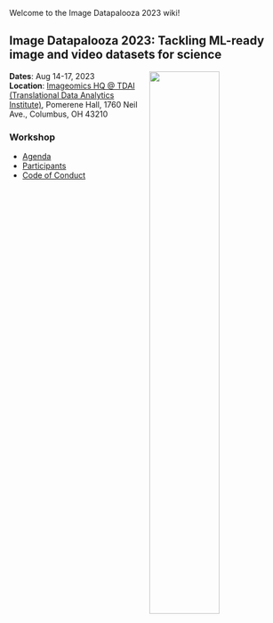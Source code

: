 Welcome to the Image Datapalooza 2023 wiki!

## Image Datapalooza 2023: Tackling ML-ready image and video datasets for science

<img src="https://raw.githubusercontent.com/Imageomics/Image-Datapalooza-2023/main/Image_Datapalooza.png" width="50%" align="right"/>

**Dates**: Aug 14-17, 2023<br/>
**Location**: [Imageomics HQ @ TDAI (Translational Data Analytics Institute)](https://tdai.osu.edu/pomerene-hall), Pomerene Hall, 1760 Neil Ave., Columbus, OH 43210

### Workshop

* [Agenda](Agenda)
* [Participants](Participants)
* [Code of Conduct](https://github.com/Imageomics/Image-Datapalooza-2023/blob/main/CODE_OF_CONDUCT.md)


